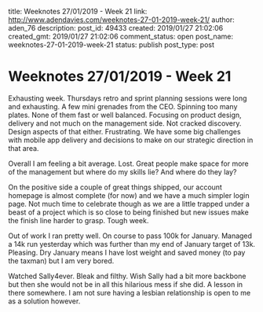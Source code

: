 title: Weeknotes 27/01/2019 - Week 21
link: http://www.adendavies.com/weeknotes-27-01-2019-week-21/
author: aden_76
description: 
post_id: 49433
created: 2019/01/27 21:02:06
created_gmt: 2019/01/27 21:02:06
comment_status: open
post_name: weeknotes-27-01-2019-week-21
status: publish
post_type: post

# Weeknotes 27/01/2019 - Week 21

Exhausting week. Thursdays retro and sprint planning sessions were long and exhausting. A few mini grenades from the CEO. Spinning too many plates. None of them fast or well balanced. Focusing on product design, delivery and not much on the management side. Not cracked discovery. Design aspects of that either. Frustrating. We have some big challenges with mobile app delivery and decisions to make on our strategic direction in that area. 

Overall I am feeling a bit average. Lost. Great people make space for more of the management but where do my skills lie? And where do they lay?

On the positive side a couple of great things shipped, our account homepage is almost complete (for now) and we have a much simpler login page. Not much time to celebrate though as we are a little trapped under a beast of a project which is so close to being finished but new issues make the finish line harder to grasp. Tough week. 

Out of work I ran pretty well. On course to pass 100k for January. Managed a 14k run yesterday which was further than my end of January target of 13k. Pleasing. Dry January means I have lost weight and saved money (to pay the taxman) but I am very bored. 

Watched Sally4ever. Bleak and filthy. Wish Sally had a bit more backbone but then she would not be in all this hilarious mess if she did. A lesson in there somewhere. I am not sure having a lesbian relationship is open to me as a solution however.